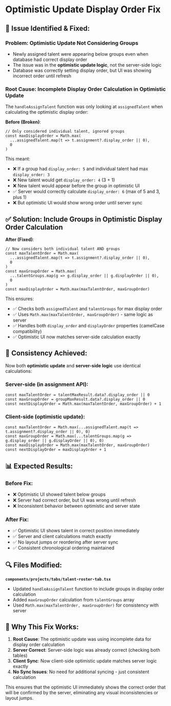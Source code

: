 # Optimistic Update Display Order Fix

## 🔧 **Issue Identified & Fixed:**

### **Problem**: Optimistic Update Not Considering Groups
- Newly assigned talent were appearing below groups even when database had correct display order
- The issue was in the **optimistic update logic**, not the server-side logic
- Database was correctly setting display order, but UI was showing incorrect order until refresh

### **Root Cause**: Incomplete Display Order Calculation in Optimistic Update

The `handleAssignTalent` function was only looking at `assignedTalent` when calculating the optimistic display order:

**Before (Broken)**:
```tsx
// Only considered individual talent, ignored groups
const maxDisplayOrder = Math.max(
  ...assignedTalent.map(t => t.assignment?.display_order || 0),
  0
)
```

This meant:
- ❌ If a group had `display_order: 5` and individual talent had max `display_order: 3`
- ❌ New talent would get `display_order: 4` (3 + 1)
- ❌ New talent would appear before the group in optimistic UI
- ✅ Server would correctly calculate `display_order: 6` (max of 5 and 3, plus 1)
- ❌ But optimistic UI would show wrong order until server sync

## ✅ **Solution**: Include Groups in Optimistic Display Order Calculation

**After (Fixed)**:
```tsx
// Now considers both individual talent AND groups
const maxTalentOrder = Math.max(
  ...assignedTalent.map(t => t.assignment?.display_order || 0),
  0
)
const maxGroupOrder = Math.max(
  ...talentGroups.map(g => g.display_order || g.displayOrder || 0),
  0
)
const maxDisplayOrder = Math.max(maxTalentOrder, maxGroupOrder)
```

This ensures:
- ✅ Checks both `assignedTalent` and `talentGroups` for max display order
- ✅ Uses `Math.max(maxTalentOrder, maxGroupOrder)` - same logic as server
- ✅ Handles both `display_order` and `displayOrder` properties (camelCase compatibility)
- ✅ Optimistic UI now matches server-side calculation exactly

## 🔄 **Consistency Achieved:**

Now both **optimistic update** and **server-side logic** use identical calculations:

### **Server-side** (in assignment API):
```tsx
const maxTalentOrder = talentMaxResult.data?.display_order || 0
const maxGroupOrder = groupMaxResult.data?.display_order || 0
const nextDisplayOrder = Math.max(maxTalentOrder, maxGroupOrder) + 1
```

### **Client-side** (optimistic update):
```tsx
const maxTalentOrder = Math.max(...assignedTalent.map(t => t.assignment?.display_order || 0), 0)
const maxGroupOrder = Math.max(...talentGroups.map(g => g.display_order || g.displayOrder || 0), 0)
const maxDisplayOrder = Math.max(maxTalentOrder, maxGroupOrder)
const nextDisplayOrder = maxDisplayOrder + 1
```

## 📊 **Expected Results:**

### **Before Fix:**
- ❌ Optimistic UI showed talent below groups
- ❌ Server had correct order, but UI was wrong until refresh
- ❌ Inconsistent behavior between optimistic and server state

### **After Fix:**
- ✅ Optimistic UI shows talent in correct position immediately
- ✅ Server and client calculations match exactly
- ✅ No layout jumps or reordering after server sync
- ✅ Consistent chronological ordering maintained

## 🔍 **Files Modified:**

**`components/projects/tabs/talent-roster-tab.tsx`**
- Updated `handleAssignTalent` function to include groups in display order calculation
- Added `maxGroupOrder` calculation from `talentGroups` array
- Used `Math.max(maxTalentOrder, maxGroupOrder)` for consistency with server

## 🎯 **Why This Fix Works:**

1. **Root Cause**: The optimistic update was using incomplete data for display order calculation
2. **Server Correct**: Server-side logic was already correct (checking both tables)
3. **Client Sync**: Now client-side optimistic update matches server logic exactly
4. **No Sync Issues**: No need for additional syncing - just consistent calculation

This ensures that the optimistic UI immediately shows the correct order that will be confirmed by the server, eliminating any visual inconsistencies or layout jumps.